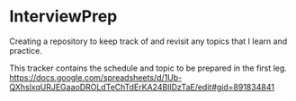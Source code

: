 # InterviewPrep
Creating a repository to keep track of and revisit any topics that I learn and practice.

This tracker contains the schedule and topic to be prepared in the first leg.
https://docs.google.com/spreadsheets/d/1Ub-QXhslxqURJEGaaoDROLdTeChTdErKA24BIlDzTaE/edit#gid=891834841
